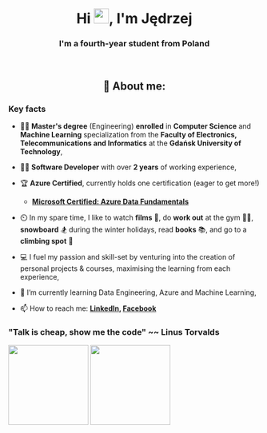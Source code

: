 <h1 align="center">Hi <img src="https://raw.githubusercontent.com/MartinHeinz/MartinHeinz/master/wave.gif" width="30px">, I'm Jędrzej</h1>

<h3 align="center">I'm a fourth-year student from Poland</h3>

<br>
<h2 align="center">👨 About me:</h2>

<h3>Key facts</h3>

- 👨‍🎓 **Master's degree** (Engineering) **enrolled** in **Computer Science** and **Machine Learning** specialization from the **Faculty of Electronics, Telecommunications and Informatics** at the **Gdańsk University of Technology**,

- 👨‍💻 **Software Developer** with over **2 years** of working experience,

- 🏆 **Azure Certified**, currently holds one certification (eager to get more!)
    - **[Microsoft Certified: Azure Data Fundamentals](https://learn.microsoft.com/api/credentials/share/en-us/jedrzej-wesolowski/CAAFEBD71A4B9338?sharingId=F572EE2BCEA61E43)**
- ⏲️ In my spare time, I like to watch **films** 🎥, do **work out** at the gym 🏋️‍♂️, **snowboard** 🏂 during the winter holidays, read **books** 📚, and go to a **climbing spot** 🧗

- 💻 I fuel my passion and skill-set by venturing into the creation of personal projects & courses, maximising the learning from each experience,

- 🌱 I’m currently learning Data Engineering, Azure and Machine Learning, 

- 📫 How to reach me: **[LinkedIn](https://www.linkedin.com/in/jedrzej-wesolowski/), [Facebook](https://www.facebook.com/jedrzej.wesolowski/)**

### "Talk is cheap, show me the code" ~~ Linus Torvalds

<div>
    <img src="https://github-readme-stats.vercel.app/api/top-langs/?username=happy531&layout=compact&size_weight=0.5&count_weight=0.5&show_icons=true&icon_color=34abeb&theme=radical" height="160"/>
    <img src="https://github-readme-stats.vercel.app/api?username=happy531&show_icons=true&theme=radical" height="160"/>
</div>
